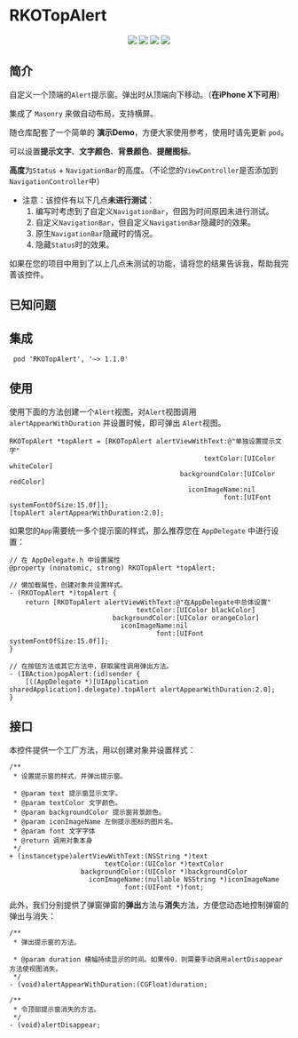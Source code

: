 # RKOTopAlert

<p align="center">
<a href=""><img src="https://img.shields.io/badge/pod-v1.1.0-brightgreen.svg"></a>
<a href=""><img src="https://img.shields.io/badge/ObjectiveC-compatible-orange.svg"></a>
<a href=""><img src="https://img.shields.io/badge/platform-iOS%209.0%2B-ff69b5152950834.svg"></a>
<a href="https://github.com/rakuyoMo/RKOTools/blob/master/LICENSE"><img src="https://img.shields.io/badge/license-MIT-green.svg?style=flat"></a>
</p>

## 简介

自定义一个顶端的`Alert`提示窗。弹出时从顶端向下移动。（**在iPhone X下可用**）

集成了 `Masonry` 来做自动布局，支持横屏。

随仓库配套了一个简单的 **演示Demo**，方便大家使用参考，使用时请先更新 `pod`。

可以设置**提示文字**、**文字颜色**、**背景颜色**、**提醒图标**。

**高度**为`Status` + `NavigationBar`的高度。（不论您的`ViewController`是否添加到`NavigationController`中）

- 注意：该控件有以下几点**未进行测试**：
    1. 编写时考虑到了自定义`NavigationBar`，但因为时间原因未进行测试。
    2. 自定义`NavigationBar`，但自定义`NavigationBar`隐藏时的效果。
    3. 原生`NavigationBar`隐藏时的情况。
    4. 隐藏`Status`时的效果。

如果在您的项目中用到了以上几点未测试的功能，请将您的结果告诉我，帮助我完善该控件。

## 已知问题



## 集成

```shell
 pod 'RKOTopAlert', '~> 1.1.0'
```

## 使用

使用下面的方法创建一个`Alert`视图，对`Alert`视图调用 `alertAppearWithDuration` 并设置时候，即可弹出 `Alert`视图。

```objc
RKOTopAlert *topAlert = [RKOTopAlert alertViewWithText:@"单独设置提示文字"
                                                 textColor:[UIColor whiteColor]
                                           backgroundColor:[UIColor redColor]
                                             iconImageName:nil
                                                      font:[UIFont systemFontOfSize:15.0f]];
[topAlert alertAppearWithDuration:2.0];
```

如果您的`App`需要统一多个提示窗的样式，那么推荐您在 `AppDelegate` 中进行设置：

```objc
// 在 AppDelegate.h 中设置属性
@property (nonatomic, strong) RKOTopAlert *topAlert;

// 懒加载属性，创建对象并设置样式。
- (RKOTopAlert *)topAlert {
    return [RKOTopAlert alertViewWithText:@"在AppDelegate中总体设置"
                                textColor:[UIColor blackColor]
                          backgroundColor:[UIColor orangeColor]
                            iconImageName:nil
                                     font:[UIFont systemFontOfSize:15.0f]];
}

// 在按钮方法或其它方法中，获取属性调用弹出方法。
- (IBAction)popAlert:(id)sender {
    [((AppDelegate *)[UIApplication sharedApplication].delegate).topAlert alertAppearWithDuration:2.0];
}
```

## 接口

本控件提供一个工厂方法，用以创建对象并设置样式：

```objc
/**
 * 设置提示窗的样式，并弹出提示窗。
 
 * @param text 提示窗显示文字。
 * @param textColor 文字颜色。
 * @param backgroundColor 提示窗背景颜色。
 * @param iconImageName 左侧提示图标的图片名。
 * @param font 文字字体
 * @return 调用对象本身
 */
+ (instancetype)alertViewWithText:(NSString *)text
                        textColor:(UIColor *)textColor
                  backgroundColor:(UIColor *)backgroundColor
                    iconImageName:(nullable NSString *)iconImageName
                             font:(UIFont *)font;
```

此外，我们分别提供了弹窗弹窗的**弹出**方法与**消失**方法，方便您动态地控制弹窗的弹出与消失：

```objc
/**
 * 弹出提示窗的方法。

 * @param duration 横幅持续显示的时间。如果传0，则需要手动调用alertDisappear方法使视图消失。
 */
- (void)alertAppearWithDuration:(CGFloat)duration;

/**
 * 令顶部提示窗消失的方法。
 */
- (void)alertDisappear;
```
